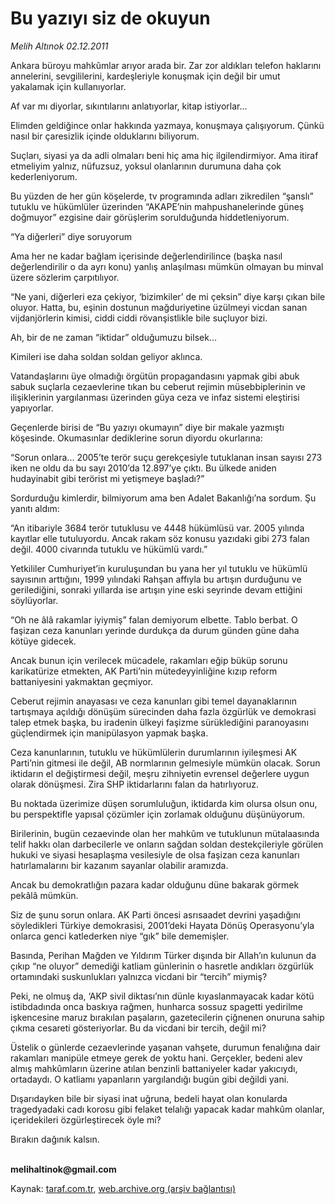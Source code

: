 # Bu yazıyı siz de okuyun

*Melih Altınok 02.12.2011*

<div class="yazi"><p>Ankara büroyu mahkûmlar arıyor arada bir. Zar zor aldıkları telefon haklarını annelerini, sevgililerini, kardeşleriyle konuşmak için değil bir umut yakalamak için kullanıyorlar. </p>
<p>Af var mı diyorlar, sıkıntılarını anlatıyorlar, kitap istiyorlar...</p>
<p>Elimden geldiğince onlar hakkında yazmaya, konuşmaya çalışıyorum. Çünkü nasıl bir çaresizlik içinde olduklarını biliyorum. </p>
<p>Suçları, siyasi ya da adli olmaları beni hiç ama hiç ilgilendirmiyor. Ama itiraf etmeliyim yalnız, nüfuzsuz, yoksul olanlarının durumuna daha çok kederleniyorum.</p>
<p>Bu yüzden de her gün köşelerde, tv programında adları zikredilen “şanslı” tutuklu ve hükümlüler üzerinden “AKAPE’nin mahpushanelerinde güneş doğmuyor” ezgisine dair görüşlerim sorulduğunda hiddetleniyorum. </p>
<p>“Ya diğerleri” diye soruyorum </p>
<p>Ama her ne kadar bağlam içerisinde değerlendirilince (başka nasıl değerlendirilir o da ayrı konu) yanlış anlaşılması mümkün olmayan bu minval üzere sözlerim çarpıtılıyor.</p>
<p>“Ne yani, diğerleri eza çekiyor, ‘bizimkiler’ de mi çeksin” diye karşı çıkan bile oluyor. Hatta, bu, eşinin dostunun mağduriyetine üzülmeyi vicdan sanan vijdanjörlerin kimisi, ciddi ciddi rövanşistlikle bile suçluyor bizi. </p>
<p>Ah, bir de ne zaman “iktidar” olduğumuzu bilsek...</p>
<p>Kimileri ise daha soldan soldan geliyor aklınca.</p>
<p>Vatandaşlarını üye olmadığı örgütün propagandasını yapmak gibi abuk sabuk suçlarla cezaevlerine tıkan bu ceberut rejimin müsebbiplerinin ve ilişiklerinin yargılanması üzerinden güya ceza ve infaz sistemi eleştirisi yapıyorlar.</p>
<p>Geçenlerde birisi de “Bu yazıyı okumayın” diye bir makale yazmıştı köşesinde. Okumasınlar dediklerine sorun diyordu okurlarına:</p>
<p>“Sorun onlara... 2005’te terör suçu gerekçesiyle tutuklanan insan sayısı 273 iken ne oldu da bu sayı 2010’da 12.897’ye çıktı. Bu ülkede aniden hudayinabit gibi terörist mi yetişmeye başladı?”</p>
<p>Sordurduğu kimlerdir, bilmiyorum ama ben Adalet Bakanlığı’na sordum. Şu yanıtı aldım: </p>
<p>“An itibariyle 3684 terör tutuklusu ve 4448 hükümlüsü var. 2005 yılında kayıtlar elle tutuluyordu. Ancak rakam söz konusu yazıdaki gibi 273 falan değil. 4000 civarında tutuklu ve hükümlü vardı.”</p>
<p>Yetkililer Cumhuriyet’in kuruluşundan bu yana her yıl tutuklu ve hükümlü sayısının arttığını, 1999 yılındaki Rahşan affıyla bu artışın durduğunu ve gerilediğini, sonraki yıllarda ise artışın yine eski seyrinde devam ettiğini söylüyorlar.</p>
<p>“Oh ne âlâ rakamlar iyiymiş” falan demiyorum elbette. Tablo berbat. O faşizan ceza kanunları yerinde durdukça da durum günden güne daha kötüye gidecek. </p>
<p>Ancak bunun için verilecek mücadele, rakamları eğip büküp sorunu karikatürize etmekten, AK Parti’nin mütedeyyinliğine kızıp reform battaniyesini yakmaktan geçmiyor. </p>
<p>Ceberut rejimin anayasası ve ceza kanunları gibi temel dayanaklarının tartışmaya açıldığı dönüşüm sürecinden daha fazla özgürlük ve demokrasi talep etmek başka, bu iradenin ülkeyi faşizme sürüklediğini paranoyasını güçlendirmek için manipülasyon yapmak başka.</p>
<p>Ceza kanunlarının, tutuklu ve hükümlülerin durumlarının iyileşmesi AK Parti’nin gitmesi ile değil, AB normlarının gelmesiyle mümkün olacak. Sorun iktidarın el değiştirmesi değil, meşru zihniyetin evrensel değerlere uygun olarak dönüşmesi. Zira SHP iktidarlarını falan da hatırlıyoruz.</p>
<p>Bu noktada üzerimize düşen sorumluluğun, iktidarda kim olursa olsun onu, bu perspektifle yapısal çözümler için zorlamak olduğunu düşünüyorum. </p>
<p>Birilerinin, bugün cezaevinde olan her mahkûm ve tutuklunun mütalaasında telif hakkı olan darbecilerle ve onların sağdan soldan destekçileriyle görülen hukuki ve siyasi hesaplaşma vesilesiyle de olsa faşizan ceza kanunları hatırlamalarını bir kazanım sayanlar olabilir aramızda.</p>
<p>Ancak bu demokratlığın pazara kadar olduğunu düne bakarak görmek pekâlâ mümkün. </p>
<p>Siz de şunu sorun onlara. AK Parti öncesi asrısaadet devrini yaşadığını söyledikleri Türkiye demokrasisi, 2001’deki Hayata Dönüş Operasyonu’yla onlarca genci katlederken niye “gık” bile dememişler. </p>
<p>Basında, Perihan Mağden ve Yıldırım Türker dışında bir Allah’ın kulunun da çıkıp “ne oluyor” demediği katliam günlerinin o hasretle andıkları özgürlük ortamındaki suskunlukları yalnızca vicdani bir “tercih” miymiş?</p>
<p>Peki, ne olmuş da, ‘AKP sivil diktası’nın dünle kıyaslanmayacak kadar kötü istibdadında onca baskıya rağmen, hunharca sossuz spagetti yedirilme işkencesine maruz bırakılan paşaların, gazetecilerin çiğnenen onuruna sahip çıkma cesareti gösteriyorlar. Bu da vicdani bir tercih, değil mi?</p>
<p>Üstelik o günlerde cezaevlerinde yaşanan vahşete, durumun fenalığına dair rakamları manipüle etmeye gerek de yoktu hani. Gerçekler, bedeni alev almış mahkûmların üzerine atılan benzinli battaniyeler kadar yakıcıydı, ortadaydı. O katliamı yapanların yargılandığı bugün gibi değildi yani.</p>
<p>Dışarıdayken bile bir siyasi inat uğruna, bedeli hayat olan konularda tragedyadaki cadı korosu gibi felaket telalığı yapacak kadar mahkûm olanlar, içeridekileri özgürleştirecek öyle mi?</p>
<p>Bırakın dağınık kalsın.</p>
<p><b><br/>melihaltinok@gmail.com</b></p>
</div>

Kaynak: [taraf.com.tr](http://www.taraf.com.tr/melih-altinok/makale-bu-yaziyi-siz-de-okuyun.htm), [web.archive.org (arşiv bağlantısı)](http://web.archive.org/web/20131114020856/http://www.taraf.com.tr/melih-altinok/makale-bu-yaziyi-siz-de-okuyun.htm)
